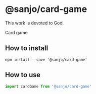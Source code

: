 # @sanjo/card-game

This work is devoted to God.

Card game

## How to install

```
npm install --save '@sanjo/card-game'
```

## How to use

```js
import cardGame from '@sanjo/card-game'
```

